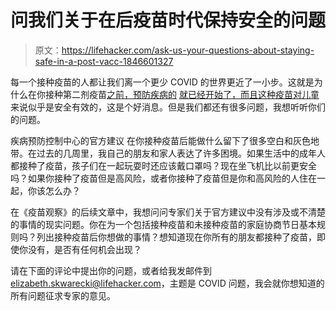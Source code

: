# 问我们关于在后疫苗时代保持安全的问题

> 原文：<https://lifehacker.com/ask-us-your-questions-about-staying-safe-in-a-post-vacc-1846601327>

每一个接种疫苗的人都让我们离一个更少 COVID 的世界更近了一小步。这就是为什么在你接种第二剂疫苗[之前，预防疾病的](https://vitals.lifehacker.com/how-effective-is-the-covid-vaccine-on-kids-1846592096) [就已经开始了，而且这种疫苗对儿童](https://vitals.lifehacker.com/why-one-dose-of-a-two-dose-vaccine-isnt-enough-1846583382?_ga=2.209609175.454293756.1617029413-1709416658.1607017459) 来说似乎是安全有效的，这是个好消息。但是我们都还有很多问题，我想听听你们的问题。



疾病预防控制中心的官方建议 在你接种疫苗后能做什么留下了很多空白和灰色地带。在过去的几周里，我自己的朋友和家人表达了许多困境。如果生活中的成年人都接种了疫苗，孩子们在一起玩耍时还应该戴口罩吗？现在坐飞机比以前更安全吗？如果你接种了疫苗但是高风险，或者你接种了疫苗但是你和高风险的人住在一起，你该怎么办？

在《疫苗观察》的后续文章中，我想问问专家们关于官方建议中没有涉及或不清楚的事情的现实问题。你在为一个包括接种疫苗和未接种疫苗的家庭协商节日基本规则吗？列出接种疫苗后你想做的事情？想知道现在你所有的朋友都接种了疫苗，即使你没有，是否有任何机会出现？

请在下面的评论中提出你的问题，或者给我发邮件到 elizabeth.skwarecki@lifehacker.com，主题是 COVID 问题，我会就你想知道的所有问题征求专家的意见。